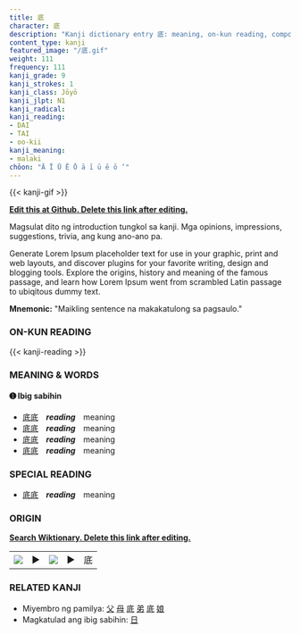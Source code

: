 ```yaml
---
title: 底
character: 底
description: "Kanji dictionary entry 底: meaning, on-kun reading, compounds, origin, related kanji"
content_type: kanji
featured_image: "/底.gif"
weight: 111
frequency: 111
kanji_grade: 9
kanji_strokes: 1
kanji_class: Jōyō
kanji_jlpt: N1
kanji_radical: 
kanji_reading: 
- DAI
- TAI
- oo-kii
kanji_meaning:
- malaki
chōon: "Ā Ī Ū Ē Ō ā ī ū ē ō ’"
---
```

[//]: # (Don't edit the line below. Kanji animated GIF code is automatically generated.)
{{< kanji-gif >}}

[//]: # (Edit below this line.)

**[Edit this at Github. Delete this link after editing.](https://github.com/tim0g/tim/tree/main/content/kanji/底/index.md)**

Magsulat dito ng introduction tungkol sa kanji. Mga opinions, impressions, suggestions, trivia, ang kung ano-ano pa.

Generate Lorem Ipsum placeholder text for use in your graphic, print and web layouts, and discover plugins for your favorite writing, design and blogging tools. Explore the origins, history and meaning of the famous passage, and learn how Lorem Ipsum went from scrambled Latin passage to ubiqitous dummy text.
 
**Mnemonic:** "Maikling sentence na makakatulong sa pagsaulo."

### ON-KUN READING

[//]: # (Don't edit the line below. ON-KUN READING code is automatically generated.)
{{< kanji-reading >}}

### MEANING & WORDS

#### ➊ **Ibig sabihin**
  - [底](../底)[底](../底)　***reading***　meaning
  - [底](../底)[底](../底)　***reading***　meaning
  - [底](../底)[底](../底)　***reading***　meaning
  - [底](../底)[底](../底)　***reading***　meaning

### SPECIAL READING
  - [底](../底)[底](../底)　***reading***　meaning

### ORIGIN

**[Search Wiktionary. Delete this link after editing.](https://wiktionary.org/wiki/底)**
<table class="kanji-table"><tr><td>
<img src="60px-底-bronze.svg.png">
</td><td>▶</td><td>
<img src="60px-底-oracle.svg.png">
</td><td>▶</td>
<td class="kanji-origin">底</td>
</tr></table>

### RELATED KANJI
- Miyembro ng pamilya: [父](../父) [母](../母) [底](../底) [弟](../弟) [底](../底) [娘](../娘)
- Magkatulad ang ibig sabihin: [日](../日)
